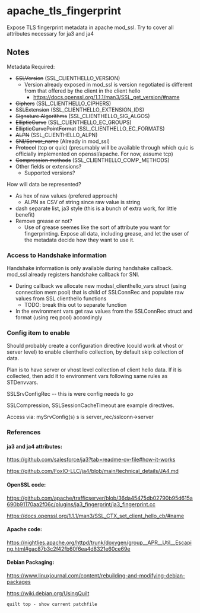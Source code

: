 # apache_tls_fingerprint
Expose TLS fingerprint metadata in apache mod_ssl. Try to cover all attributes necessary for ja3 and ja4

## Notes

Metadata Required:

  - ~~SSLVersion~~ (SSL_CLIENTHELLO_VERSION) 
    - Version already exposed in mod_ssl is version negotiated is different from that offered by the client in the client hello
      - https://docs.openssl.org/1.1.1/man3/SSL_get_version/#name
  - ~~Ciphers~~ (SSL_CLIENTHELLO_CIPHERS)
  - ~~SSLExtension~~ (SSL_CLIENTHELLO_EXTENSION_IDS)
  - ~~Signature Algorithms~~ (SSL_CLIENTHELLO_SIG_ALGOS)
  - ~~EllipticCurve~~ (SSL_CLIENTHELLO_EC_GROUPS)
  - ~~EllipticCurvePointFormat~~ (SSL_CLIENTHELLO_EC_FORMATS)
  - ~~ALPN~~ (SSL_CLIENTHELLO_ALPN)
  - ~~SNI/Server_name~~ (Already in mod_ssl)
  - ~~Protocol~~ (tcp or quic) (presumably will be available through which quic is officially implemented on openssl/apache. For now, assume tcp)
  - ~~Compression methods~~ (SSL_CLIENTHELLO_COMP_METHODS)
  - Other fields or extensions?
    - Supported versions?

How will data be represented? 
  - As hex of raw values (prefered approach)
    - ALPN as CSV of string since raw value is string
  - dash separate list, ja3 style (this is a bunch of extra work, for little benefit)
  - Remove grease or not?
    - Use of grease seemes like the sort of attribute you want for fingerprinting. Expose all data, including grease, and let the user of the metadata decide how they want to use it.

### Access to Handshake information

Handshake information is only available during handshake callback. mod_ssl already registers handshake callback for SNI.

 - During callback we allocate new modssl_clienthello_vars struct (using connection mem pool) that is child of SSLConnRec and populate raw values from SSL clienthello functions
     - TODO: break this out to separate function 
 - In the environment vars get raw values from the SSLConnRec struct and format (using req pool) accordingly

### Config item to enable

Should probably create a configuration directive (could work at vhost or server level) to enable clienthello collection, by default skip collection of data.

Plan is to have server or vhost level collection of client hello data. If it is collected, then add it to environment vars following same rules as STDenvvars.

SSLSrvConfigRec -- this is were config needs to go

SSLCompression, SSLSessionCacheTimeout are example directives.

Access via: mySrvConfig(s) s is server_rec/sslconn->server

### References

#### ja3 and ja4 attributes:

https://github.com/salesforce/ja3?tab=readme-ov-file#how-it-works

https://github.com/FoxIO-LLC/ja4/blob/main/technical_details/JA4.md

#### OpenSSL code:

https://github.com/apache/trafficserver/blob/36da45475db02790b95d615a690b91170aa2f06c/plugins/ja3_fingerprint/ja3_fingerprint.cc

https://docs.openssl.org/1.1.1/man3/SSL_CTX_set_client_hello_cb/#name

#### Apache code:

https://nightlies.apache.org/httpd/trunk/doxygen/group__APR__Util__Escaping.html#gac87b3c2f42fb60f6ea4d8321e60ce69e

#### Debian Packaging:

https://www.linuxjournal.com/content/rebuilding-and-modifying-debian-packages

https://wiki.debian.org/UsingQuilt
```
quilt top - show current patchfile
```
